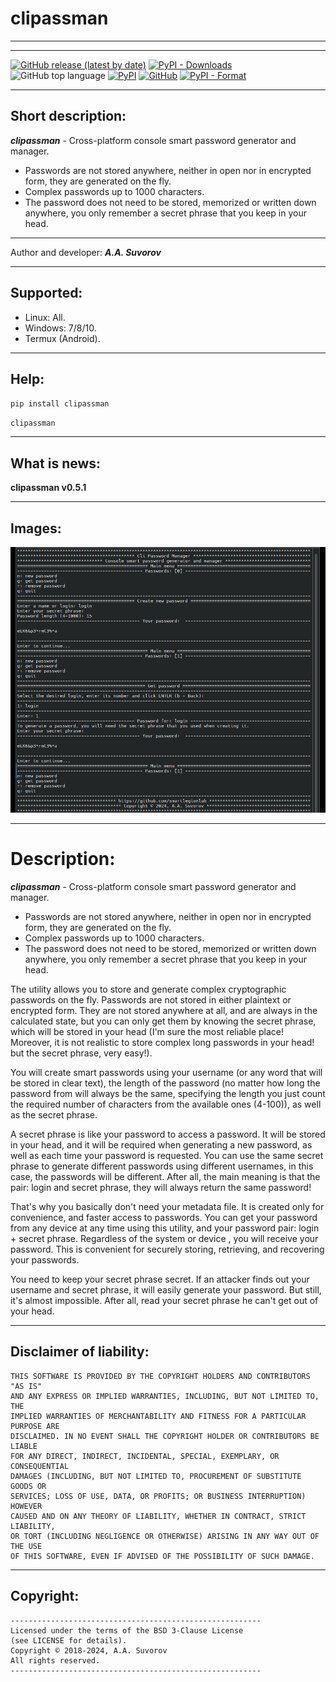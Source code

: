 # clipassman

***

***

[![GitHub release (latest by date)](https://img.shields.io/github/v/release/smartlegionlab/clipassman)](https://github.com/smartlegionlab/clipassman/)
[![PyPI - Downloads](https://img.shields.io/pypi/dm/clipassman?label=pypi%20downloads)](https://pypi.org/project/clipassman/)
![GitHub top language](https://img.shields.io/github/languages/top/smartlegionlab/clipassman)
[![PyPI](https://img.shields.io/pypi/v/clipassman)](https://pypi.org/project/clipassman)
[![GitHub](https://img.shields.io/github/license/smartlegionlab/clipassman)](https://github.com/smartlegionlab/clipassman/blob/master/LICENSE)
[![PyPI - Format](https://img.shields.io/pypi/format/clipassman)](https://pypi.org/project/clipassman)


***


## Short description:

___clipassman___ - Cross-platform console smart password generator and manager.

- Passwords are not stored anywhere, neither in open nor in encrypted form, they are generated on the fly.
- Complex passwords up to 1000 characters.
- The password does not need to be stored, memorized or written down anywhere, you only remember
a secret phrase that you keep in your head. 

***

Author and developer: ___A.A. Suvorov___

***

## Supported:

- Linux: All.
- Windows: 7/8/10.
- Termux (Android).

***

## Help:

`pip install clipassman`

`clipassman`

***

## What is news:

__clipassman v0.5.1__

***

## Images:

![LOGO](https://github.com/smartlegionlab/clipassman/raw/master/data/images/clipassman.png)

***

# Description:

___clipassman___ - Cross-platform console smart password generator and manager.

- Passwords are not stored anywhere, neither in open nor in encrypted form, they are generated on the fly.
- Complex passwords up to 1000 characters.
- The password does not need to be stored, memorized or written down anywhere, you only remember
a secret phrase that you keep in your head. 
 
The utility allows you to store and generate complex cryptographic passwords on the fly.
Passwords are not stored in either plaintext or encrypted form. They are not stored anywhere at all,
and are always in the calculated state, but you can only get them by knowing the secret phrase,
which will be stored in your head (I'm sure the most reliable place! Moreover, 
it is not realistic to store complex long passwords in your head!
but the secret phrase, very easy!). 
 
You will create smart passwords using your username (or any word that will be stored in clear text),
the length of the password (no matter how long the password from will always be the same, 
specifying the length you just count the required number of characters from the available ones (4-100)), 
as well as the secret phrase.
 
A secret phrase is like your password to access a password. It will be stored in your head,
and it will be required when generating a new password, 
as well as each time your password is requested. 
You can use the same secret phrase to generate different passwords using different usernames,
in this case, the passwords will be different.
After all, the main meaning is that the pair: login and secret phrase,
they will always return the same password!
 
That's why you basically don't need your metadata file. 
It is created only for convenience, and faster access to passwords.
You can get your password from any device at any time using this utility, 
and your password pair: login + secret phrase.
Regardless of the system or device , you will receive your password. 
This is convenient for securely storing, retrieving, and recovering your passwords.
 
You need to keep your secret phrase secret. 
If an attacker finds out your username and secret phrase,
it will easily generate your password. But still, it's almost impossible. 
After all, read your secret phrase he can't get out of your head.

***

## Disclaimer of liability:

    THIS SOFTWARE IS PROVIDED BY THE COPYRIGHT HOLDERS AND CONTRIBUTORS "AS IS"
    AND ANY EXPRESS OR IMPLIED WARRANTIES, INCLUDING, BUT NOT LIMITED TO, THE
    IMPLIED WARRANTIES OF MERCHANTABILITY AND FITNESS FOR A PARTICULAR PURPOSE ARE
    DISCLAIMED. IN NO EVENT SHALL THE COPYRIGHT HOLDER OR CONTRIBUTORS BE LIABLE
    FOR ANY DIRECT, INDIRECT, INCIDENTAL, SPECIAL, EXEMPLARY, OR CONSEQUENTIAL
    DAMAGES (INCLUDING, BUT NOT LIMITED TO, PROCUREMENT OF SUBSTITUTE GOODS OR
    SERVICES; LOSS OF USE, DATA, OR PROFITS; OR BUSINESS INTERRUPTION) HOWEVER
    CAUSED AND ON ANY THEORY OF LIABILITY, WHETHER IN CONTRACT, STRICT LIABILITY,
    OR TORT (INCLUDING NEGLIGENCE OR OTHERWISE) ARISING IN ANY WAY OUT OF THE USE
    OF THIS SOFTWARE, EVEN IF ADVISED OF THE POSSIBILITY OF SUCH DAMAGE.

***

## Copyright:
    --------------------------------------------------------
    Licensed under the terms of the BSD 3-Clause License
    (see LICENSE for details).
    Copyright © 2018-2024, A.A. Suvorov
    All rights reserved.
    --------------------------------------------------------